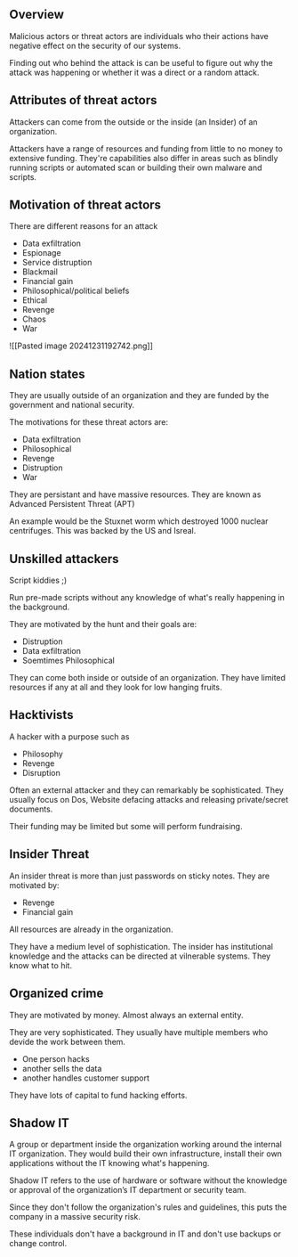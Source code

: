 
## Overview

Malicious actors or threat actors are individuals who their actions have negative effect on the security of our systems.

Finding out who behind the attack is can be useful to figure out why the attack was happening or whether it was a direct or a random attack.

## Attributes of threat actors

Attackers can come from the outside or the inside (an Insider) of an organization.

Attackers have a range of resources and funding from little to no money to extensive funding. They're capabilities also differ in areas such as blindly running scripts or automated scan or building their own malware and scripts.

## Motivation of threat actors

There are different reasons for an attack
- Data exfiltration
- Espionage
- Service distruption
- Blackmail
- Financial gain
- Philosophical/political beliefs
- Ethical
- Revenge
- Chaos
- War

![[Pasted image 20241231192742.png]]
## Nation states

They are usually outside of an organization and they are funded by the government and national security. 

The motivations for these threat actors are:
- Data exfiltration
- Philosophical
- Revenge
- Distruption
- War

They are persistant and have massive resources. They are known as Advanced Persistent Threat (APT)

An example would be the Stuxnet worm which destroyed 1000 nuclear centrifuges. This was backed by the US and Isreal.

## Unskilled attackers
Script kiddies ;)

Run pre-made scripts without any knowledge of what's really happening in the background.

They are motivated by the hunt and their goals are:
- Distruption
- Data exfiltration
- Soemtimes Philosophical

They can come both inside or outside of an organization.
They have limited resources if any at all and they look for low hanging fruits.

## Hacktivists

A hacker with a purpose such as
- Philosophy
- Revenge
- Disruption

Often an external attacker and they can remarkably be sophisticated.
They usually focus on Dos, Website defacing attacks and releasing private/secret documents.

Their funding may be limited but some will perform fundraising.

## Insider Threat

An insider threat is more than just passwords on sticky notes. They are motivated by:
- Revenge
- Financial gain

All resources are already in the organization.

They have a medium level of sophistication. The insider has institutional knowledge and the attacks can be directed at vilnerable systems. They know what to hit.

## Organized crime

They are motivated by money. Almost always an external entity.

They are very sophisticated. They usually have multiple members who devide the work between them.
- One person hacks
- another sells the data
- another handles customer support

They have lots of capital to fund hacking efforts.

## Shadow IT

 A group or department inside the organization working around the internal IT organization. They would build their own infrastructure, install their own applications without the IT knowing what's happening.

Shadow IT refers to the use of hardware or software without the knowledge or approval of the organization’s IT department or security team.

Since they don't follow the organization's rules and guidelines, this puts the company in a massive security risk.

These individuals don't have a background in IT and don't use backups or change control.


